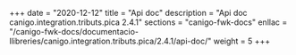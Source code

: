 +++
date        = "2020-12-12"
title       = "Api doc"
description = "Api doc canigo.integration.tributs.pica 2.4.1"
sections    = "canigo-fwk-docs"
enllac		= "/canigo-fwk-docs/documentacio-llibreries/canigo.integration.tributs.pica/2.4.1/api-doc/"
weight		= 5
+++

